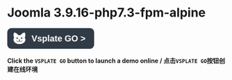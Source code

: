 # Joomla 3.9.16-php7.3-fpm-alpine

<a href="https://www.vsplate.com/?docker-compose=https://github.com/vsplate/dcenvs/joomla/3.9.16-php7.3-fpm-alpine"><img alt="VSPLATE GO" src="https://raw.githubusercontent.com/vsplate/images/master/vsgo_btn.png" width="200px"></a>

**Click the `VSPLATE GO` button to launch a demo online / 点击`VSPLATE GO`按钮创建在线环境**